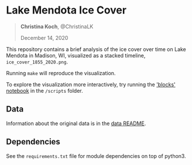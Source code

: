 # Lake Mendota Ice Cover

> **Christina Koch**, @ChristinaLK
> 
> December 14, 2020

This repository contains a brief analysis of the ice cover over time 
on Lake Mendota in Madison, WI, visualized as a stacked timeline, 
`ice_cover_1855_2020.png`. 

Running `make` will reproduce the visualization. 

To explore the visualization more interactively, try running 
the ['blocks' notebook](scripts/blocks.ipynb) in the `/scripts` folder. 

## Data

Information about the original data is in the [data README](data/README.md). 

## Dependencies

See the `requirements.txt` file for module dependencies on top of python3. 
